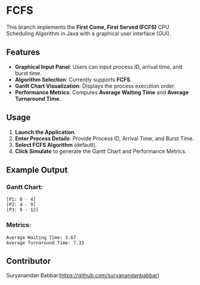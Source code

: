 # FCFS

This branch implements the **First Come, First Served (FCFS)** CPU Scheduling Algorithm in Java with a graphical user interface (GUI).

## Features
- **Graphical Input Panel**: Users can input process ID, arrival time, and burst time.
- **Algorithm Selection**: Currently supports **FCFS**.
- **Gantt Chart Visualization**: Displays the process execution order.
- **Performance Metrics**: Computes **Average Waiting Time** and **Average Turnaround Time**.

## Usage
1. **Launch the Application**.
2. **Enter Process Details**: Provide Process ID, Arrival Time, and Burst Time.
3. **Select FCFS Algorithm** (default).
4. **Click Simulate** to generate the Gantt Chart and Performance Metrics.

## Example Output
### Gantt Chart:
```
[P1: 0 - 4]
[P2: 4 - 9]
[P3: 9 - 12]
```
### Metrics:
```
Average Waiting Time: 3.67
Average Turnaround Time: 7.33
```

## Contributor
Suryanandan Babbar(https://github.com/suryanandanbabbar)
